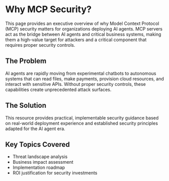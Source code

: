 # Why MCP Security?

This page provides an executive overview of why Model Context Protocol (MCP) security matters for organizations deploying AI agents. MCP servers act as the bridge between AI agents and critical business systems, making them a high-value target for attackers and a critical component that requires proper security controls.

## The Problem

AI agents are rapidly moving from experimental chatbots to autonomous systems that can read files, make payments, provision cloud resources, and interact with sensitive APIs. Without proper security controls, these capabilities create unprecedented attack surfaces.

## The Solution

This resource provides practical, implementable security guidance based on real-world deployment experience and established security principles adapted for the AI agent era.

## Key Topics Covered

- Threat landscape analysis
- Business impact assessment
- Implementation roadmap
- ROI justification for security investments
